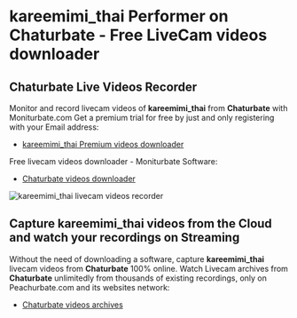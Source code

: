 # kareemimi_thai Performer on Chaturbate - Free LiveCam videos downloader

## Chaturbate Live Videos Recorder

Monitor and record livecam videos of **kareemimi_thai** from **Chaturbate** with Moniturbate.com
Get a premium trial for free by just and only registering with your Email address:
* [kareemimi_thai Premium videos downloader](https://moniturbate.com/request-demo-licence-key.html)

Free livecam videos downloader - Moniturbate Software:
* [Chaturbate videos downloader](https://moniturbate.com/moniturbate-download-software.html)

![kareemimi_thai livecam videos recorder](https://peachurnet.com/templates/moniturbate-software.png)


## Capture kareemimi_thai videos from the Cloud and watch your recordings on Streaming

Without the need of downloading a software, capture **kareemimi_thai** livecam videos from **Chaturbate** 100% online.
Watch Livecam archives from **Chaturbate** unlimitedly from thousands of existing recordings, only on Peachurbate.com and its websites network:
* [Chaturbate videos archives](https://peachurnet.com/)